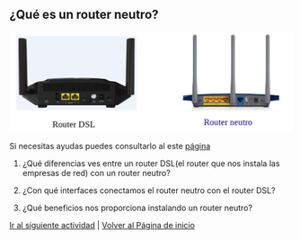 ## ¿Qué es un router neutro?
![Reinicia la página para volver a cargar el imagen](imagen/router1.png)

Si necesitas ayudas puedes consultarlo al este [página](https://www.rankia.com/foros/internet-telefonia-movil/temas/2930289-router-neutro-que-para-sirve)

1. ¿Qué diferencias ves entre un router DSL(el router que nos instala las empresas de red) con un router neutro?

2. ¿Con qué interfaces conectamos el router neutro con el router DSL?

3. ¿Qué beneficios nos proporciona instalando un router neutro?

[Ir al siguiente actividad](ActividadRQ5.2) | [Volver al Página de inicio](inicio)
